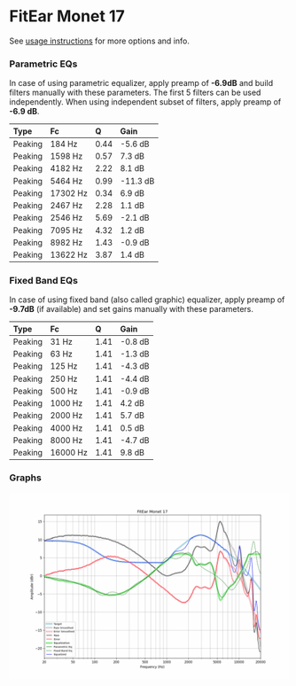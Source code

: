 # FitEar Monet 17
See [usage instructions](https://github.com/jaakkopasanen/AutoEq#usage) for more options and info.

### Parametric EQs
In case of using parametric equalizer, apply preamp of **-6.9dB** and build filters manually
with these parameters. The first 5 filters can be used independently.
When using independent subset of filters, apply preamp of **-6.9 dB**.

| Type    | Fc       |    Q | Gain     |
|:--------|:---------|:-----|:---------|
| Peaking | 184 Hz   | 0.44 | -5.6 dB  |
| Peaking | 1598 Hz  | 0.57 | 7.3 dB   |
| Peaking | 4182 Hz  | 2.22 | 8.1 dB   |
| Peaking | 5464 Hz  | 0.99 | -11.3 dB |
| Peaking | 17302 Hz | 0.34 | 6.9 dB   |
| Peaking | 2467 Hz  | 2.28 | 1.1 dB   |
| Peaking | 2546 Hz  | 5.69 | -2.1 dB  |
| Peaking | 7095 Hz  | 4.32 | 1.2 dB   |
| Peaking | 8982 Hz  | 1.43 | -0.9 dB  |
| Peaking | 13622 Hz | 3.87 | 1.4 dB   |

### Fixed Band EQs
In case of using fixed band (also called graphic) equalizer, apply preamp of **-9.7dB**
(if available) and set gains manually with these parameters.

| Type    | Fc       |    Q | Gain    |
|:--------|:---------|:-----|:--------|
| Peaking | 31 Hz    | 1.41 | -0.8 dB |
| Peaking | 63 Hz    | 1.41 | -1.3 dB |
| Peaking | 125 Hz   | 1.41 | -4.3 dB |
| Peaking | 250 Hz   | 1.41 | -4.4 dB |
| Peaking | 500 Hz   | 1.41 | -0.9 dB |
| Peaking | 1000 Hz  | 1.41 | 4.2 dB  |
| Peaking | 2000 Hz  | 1.41 | 5.7 dB  |
| Peaking | 4000 Hz  | 1.41 | 0.5 dB  |
| Peaking | 8000 Hz  | 1.41 | -4.7 dB |
| Peaking | 16000 Hz | 1.41 | 9.8 dB  |

### Graphs
![](./FitEar%20Monet%2017.png)